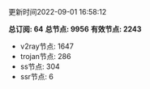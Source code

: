 更新时间2022-09-01 16:58:12

**总订阅: 64**
**总节点: 9956**
**有效节点: 2243**
- v2ray节点: 1647
- trojan节点: 286
- ss节点: 304
- ssr节点: 6
